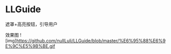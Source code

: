 # LLGuide
遮罩+高亮按钮，引导用户

效果图
![img]https://github.com/nullLuli/LLGuide/blob/master/%E6%95%88%E6%9E%9C%E5%9B%BE.gif
